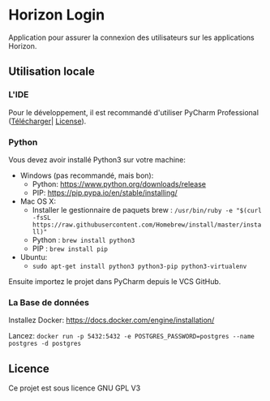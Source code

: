 # Horizon Login

Application pour assurer la connexion des utilisateurs sur les
 applications Horizon.
 
## Utilisation locale

### L'IDE
Pour le développement, il est recommandé d'utiliser PyCharm 
Professional ([Télécharger](https://www.jetbrains.com/pycharm/download/#section=linux)|
[License](https://www.jetbrains.com/student/)).

### Python

Vous devez avoir installé Python3 sur votre machine:

* Windows (pas recommandé, mais bon): 
    * Python: https://www.python.org/downloads/release
    * PIP: https://pip.pypa.io/en/stable/installing/
* Mac OS X:
    * Installer le gestionnaire de paquets brew : `/usr/bin/ruby -e "$(curl -fsSL https://raw.githubusercontent.com/Homebrew/install/master/install)"`
    * Python : `brew install python3`
    * PIP : `brew install pip`
* Ubuntu:
    * `sudo apt-get install python3 python3-pip python3-virtualenv`

Ensuite importez le projet dans PyCharm depuis le VCS GitHub.

### La Base de données

Installez Docker: https://docs.docker.com/engine/installation/

Lancez: `docker run -p 5432:5432 -e POSTGRES_PASSWORD=postgres --name postgres -d postgres`

## Licence

Ce projet est sous licence GNU GPL V3
